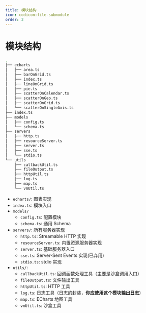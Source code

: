 ```yaml
---
title: 模块结构
icon: codicon:file-submodule
order: 2
---
```


# 模块结构

```bash
.
├── echarts
│   ├── area.ts
│   ├── barOnGrid.ts
│   ├── index.ts
│   ├── lineOnGrid.ts
│   ├── pie.ts
│   ├── scatterOnCalendar.ts
│   ├── scatterOnGeo.ts
│   ├── scatterOnGrid.ts
│   └── scatterOnSingleAxis.ts
├── index.ts
├── models
│   ├── config.ts
│   └── schema.ts
├── servers
│   ├── http.ts
│   ├── resourceServer.ts
│   ├── server.ts
│   ├── sse.ts
│   └── stdio.ts
└── utils
    ├── callbackUtil.ts
    ├── fileOutput.ts
    ├── httpUtil.ts
    ├── log.ts
    ├── map.ts
    └── vmUtil.ts
```

- `echarts/`: 图表实现
- `index.ts`: 模块入口
- `models/`
  - `config.ts`: 配置模块
  - `schema.ts`: 通用 Schema
- `servers/`: 所有服务器实现
  - `http.ts`: Streamable HTTP 实现
  - `resourceServer.ts`: 内置资源服务器实现
  - `server.ts`: 基础服务器入口
  - `sse.ts`: Server-Sent Events 实现(已弃用)
  - `stdio.ts`: stdio 实现
- `utils/`:
  - `callbackUtil.ts`: 回调函数处理工具（主要是沙盒调用入口）
  - `fileOutput.ts`: 文件输出工具
  - `httpUtil.ts`: HTTP 工具
  - `log.ts`: 日志工具（日志的封装，**你应使用这个模块[输出日志](./logging#日志模块)**）
  - `map.ts`: ECharts 地图工具
  - `vmUtil.ts`: 沙盒工具
